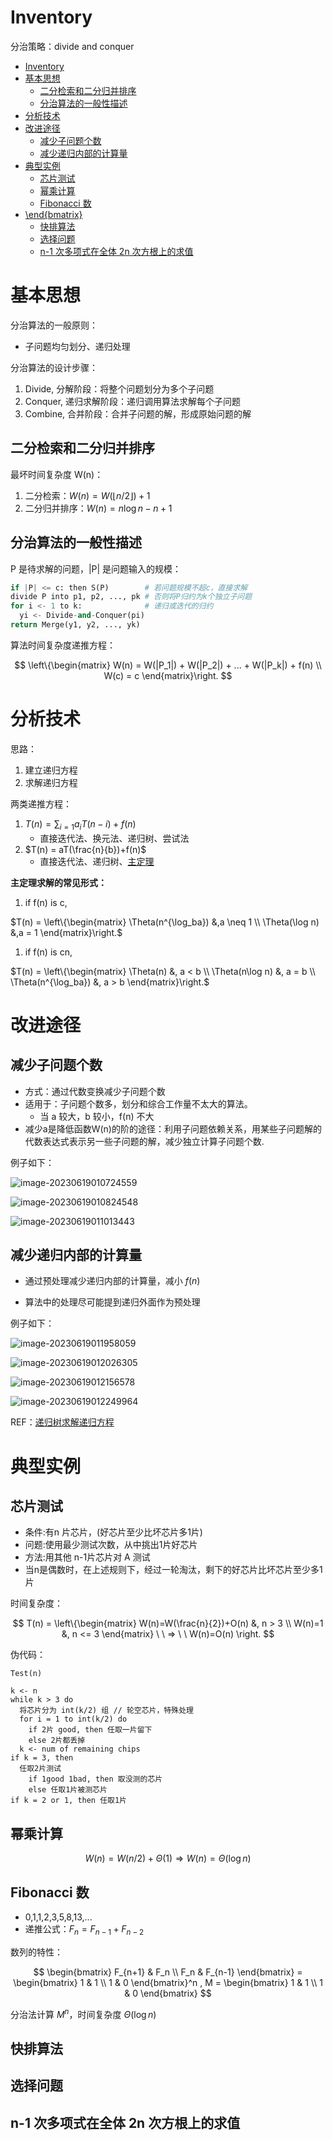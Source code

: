 # Inventory

分治策略：divide and conquer

- [Inventory](#inventory)
- [基本思想](#基本思想)
  - [二分检索和二分归并排序](#二分检索和二分归并排序)
  - [分治算法的一般性描述](#分治算法的一般性描述)
- [分析技术](#分析技术)
- [改进途径](#改进途径)
  - [减少子问题个数](#减少子问题个数)
  - [减少递归内部的计算量](#减少递归内部的计算量)
- [典型实例](#典型实例)
  - [芯片测试](#芯片测试)
  - [幂乘计算](#幂乘计算)
  - [Fibonacci 数](#fibonacci-数)
- [\\end{bmatrix}](#endbmatrix)
  - [快排算法](#快排算法)
  - [选择问题](#选择问题)
  - [n-1 次多项式在全体 2n 次方根上的求值](#n-1-次多项式在全体-2n-次方根上的求值)

# 基本思想

分治算法的一般原则：

- 子问题均匀划分、递归处理

分治算法的设计步骤：

1. Divide, 分解阶段：将整个问题划分为多个子问题
2. Conquer, 递归求解阶段：递归调用算法求解每个子问题
3. Combine, 合并阶段：合并子问题的解，形成原始问题的解

## 二分检索和二分归并排序

最坏时间复杂度 W(n)：

1. 二分检索：$W(n) = W(\left\lfloor n/2 \right\rfloor)+1$
2. 二分归并排序：$W(n) = n\log n-n+1$

## 分治算法的一般性描述

P 是待求解的问题，|P| 是问题输入的规模：

```python
if |P| <= c: then S(P)        # 若问题规模不超c，直接求解
divide P into p1, p2, ..., pk # 否则将P归约为k个独立子问题
for i <- 1 to k:              # 递归或迭代的归约
  yi <- Divide-and-Conquer(pi)
return Merge(y1, y2, ..., yk)
```

算法时间复杂度递推方程：

$$ \left\{\begin{matrix} W(n) = W(|P_1|) + W(|P_2|) + ... + W(|P_k|) + f(n) \\ W(c) = c \end{matrix}\right. $$

# 分析技术

思路：

1. 建立递归方程
2. 求解递归方程

两类递推方程：

1. $T(n) = \sum_{i=1}a_iT(n-i)+f(n)$
   - 直接迭代法、换元法、递归树、尝试法
2. $T(n) = aT(\frac{n}{b})+f(n)$
   - 直接迭代法、递归树、[主定理](./1.%E5%9F%BA%E7%A1%80%E7%9F%A5%E8%AF%86.md#递推方程的求解)

**主定理求解的常见形式：**

1. if f(n) is c,

$T(n) = \left\{\begin{matrix} \Theta(n^{\log_ba}) &,a \neq 1 \\ \Theta(\log n) &,a = 1 \end{matrix}\right.$

1. if f(n) is cn,

$T(n) = \left\{\begin{matrix} \Theta(n) &, a < b
\\ \Theta(n\log n) &, a = b
\\ \Theta(n^{\log_ba}) &, a > b
\end{matrix}\right.$

# 改进途径

## 减少子问题个数

- 方式：通过代数变换减少子问题个数
- 适用于：子问题个数多，划分和综合工作量不太大的算法。
  - 当 a 较大，b 较小，f(n) 不大
- 减少a是降低函数W(n)的阶的途径：利用子问题依赖关系，用某些子问题解的代数表达式表示另一些子问题的解，减少独立计算子问题个数.

例子如下：

![image-20230619010724559](.2.%E5%88%86%E6%B2%BB%E7%AD%96%E7%95%A5.assets/image-20230619010724559.png)

![image-20230619010824548](.2.%E5%88%86%E6%B2%BB%E7%AD%96%E7%95%A5.assets/image-20230619010824548.png)

![image-20230619011013443](.2.%E5%88%86%E6%B2%BB%E7%AD%96%E7%95%A5.assets/image-20230619011013443.png)

## 减少递归内部的计算量

- 通过预处理减少递归内部的计算量，减小 $f(n)$

- 算法中的处理尽可能提到递归外面作为预处理

例子如下：

![image-20230619011958059](.2.%E5%88%86%E6%B2%BB%E7%AD%96%E7%95%A5.assets/image-20230619011958059.png)

![image-20230619012026305](.2.%E5%88%86%E6%B2%BB%E7%AD%96%E7%95%A5.assets/image-20230619012026305.png)

![image-20230619012156578](.2.%E5%88%86%E6%B2%BB%E7%AD%96%E7%95%A5.assets/image-20230619012156578-7108917.png)

![image-20230619012249964](.2.%E5%88%86%E6%B2%BB%E7%AD%96%E7%95%A5.assets/image-20230619012249964.png)

REF：[递归树求解递归方程](https://www.bilibili.com/video/BV1b54y1g7rX)

# 典型实例

## 芯片测试

- 条件:有n 片芯片，(好芯片至少比坏芯片多1片)
- 问题:使用最少测试次数，从中挑出1片好芯片
- 方法:用其他 n-1片芯片对 A 测试
- 当n是偶数时，在上述规则下，经过一轮淘汰，剩下的好芯片比坏芯片至少多1片

时间复杂度：

$$
T(n) = \left\{\begin{matrix} W(n)=W(\frac{n}{2})+O(n) &, n > 3
\\ W(n)=1 &, n <= 3
\end{matrix}
\ \ => \ \ W(n)=O(n)
\right.
$$

伪代码：

```
Test(n)

k <- n
while k > 3 do
  将芯片分为 int(k/2) 组 // 轮空芯片，特殊处理
  for i = 1 to int(k/2) do
    if 2片 good, then 任取一片留下
    else 2片都丢掉
  k <- num of remaining chips
if k = 3, then
  任取2片测试
    if 1good 1bad, then 取没测的芯片
    else 任取1片被测芯片
if k = 2 or 1, then 任取1片
```

## 幂乘计算

$$
W(n)=W(n/2)+\Theta(1)\Rightarrow{}W(n)=\Theta(\log{n})
$$

## Fibonacci 数

- 0,1,1,2,3,5,8,13,...
- 递推公式：$F_n=F_{n-1}+F_{n-2}$

数列的特性：

$$
\begin{bmatrix} F_{n+1} & F_n
\\ F_n & F_{n-1}
\end{bmatrix} =
\begin{bmatrix} 1 & 1
\\ 1 & 0
\end{bmatrix}^n , M = 
\begin{bmatrix} 1 & 1
\\ 1 & 0
\end{bmatrix}
$$

分治法计算 $M^n$，时间复杂度 $\Theta(\log{n})$

## 快排算法

## 选择问题

## n-1 次多项式在全体 2n 次方根上的求值